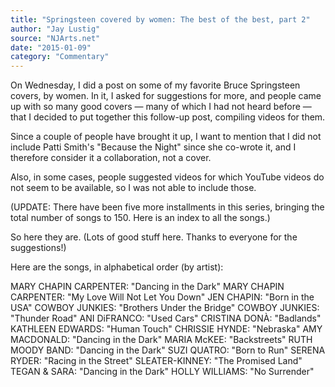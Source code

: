 ```yaml
---
title: "Springsteen covered by women: The best of the best, part 2"
author: "Jay Lustig"
source: "NJArts.net"
date: "2015-01-09"
category: "Commentary"
---
```


On Wednesday, I did a post on some of my favorite Bruce Springsteen covers, by women. In it, I asked for suggestions for more, and people came up with so many good covers — many of which I had not heard before — that I decided to put together this follow-up post, compiling videos for them.

Since a couple of people have brought it up, I want to mention that I did not include Patti Smith's "Because the Night" since she co-wrote it, and I therefore consider it a collaboration, not a cover.

Also, in some cases, people suggested videos for which YouTube videos do not seem to be available, so I was not able to include those.

(UPDATE: There have been five more installments in this series, bringing the total number of songs to 150. Here is an index to all the songs.)

So here they are. (Lots of good stuff here. Thanks to everyone for the suggestions!)

Here are the songs, in alphabetical order (by artist):

MARY CHAPIN CARPENTER: "Dancing in the Dark"
MARY CHAPIN CARPENTER: "My Love Will Not Let You Down"
JEN CHAPIN: "Born in the USA"
COWBOY JUNKIES: "Brothers Under the Bridge"
COWBOY JUNKIES: "Thunder Road"
ANI DiFRANCO: "Used Cars"
CRISTINA DONÀ: "Badlands"
KATHLEEN EDWARDS: "Human Touch"
CHRISSIE HYNDE: "Nebraska"
AMY MACDONALD: "Dancing in the Dark"
MARIA McKEE: "Backstreets"
RUTH MOODY BAND: "Dancing in the Dark"
SUZI QUATRO: "Born to Run"
SERENA RYDER: "Racing in the Street"
SLEATER-KINNEY: "The Promised Land"
TEGAN & SARA: "Dancing in the Dark" HOLLY WILLIAMS: "No Surrender"
